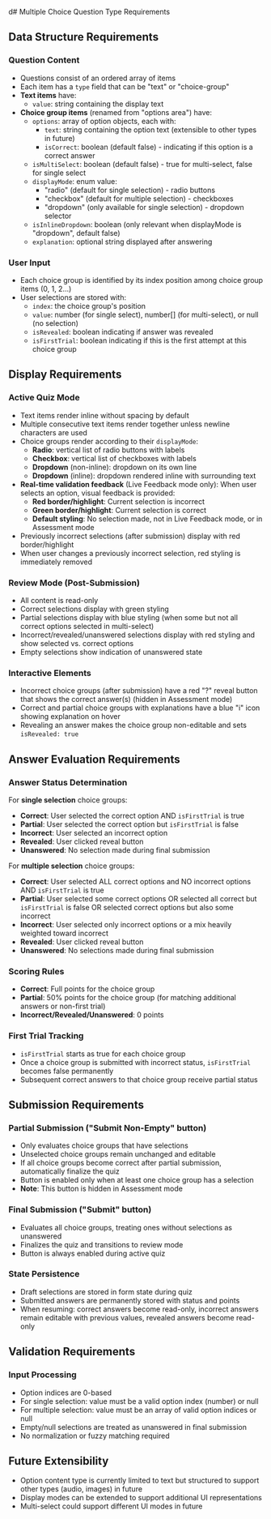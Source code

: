 d# Multiple Choice Question Type Requirements

## Data Structure Requirements

### Question Content

- Questions consist of an ordered array of items
- Each item has a `type` field that can be "text" or "choice-group"
- **Text items** have:
  - `value`: string containing the display text
- **Choice group items** (renamed from "options area") have:
  - `options`: array of option objects, each with:
    - `text`: string containing the option text (extensible to other types in future)
    - `isCorrect`: boolean (default false) - indicating if this option is a correct answer
  - `isMultiSelect`: boolean (default false) - true for multi-select, false for single select
  - `displayMode`: enum value:
    - "radio" (default for single selection) - radio buttons
    - "checkbox" (default for multiple selection) - checkboxes
    - "dropdown" (only available for single selection) - dropdown selector
  - `isInlineDropdown`: boolean (only relevant when displayMode is "dropdown", default false)
  - `explanation`: optional string displayed after answering

### User Input

- Each choice group is identified by its index position among choice group items (0, 1, 2...)
- User selections are stored with:
  - `index`: the choice group's position
  - `value`: number (for single select), number[] (for multi-select), or null (no selection)
  - `isRevealed`: boolean indicating if answer was revealed
  - `isFirstTrial`: boolean indicating if this is the first attempt at this choice group

## Display Requirements

### Active Quiz Mode

- Text items render inline without spacing by default
- Multiple consecutive text items render together unless newline characters are used
- Choice groups render according to their `displayMode`:
  - **Radio**: vertical list of radio buttons with labels
  - **Checkbox**: vertical list of checkboxes with labels
  - **Dropdown** (non-inline): dropdown on its own line
  - **Dropdown** (inline): dropdown rendered inline with surrounding text
- **Real-time validation feedback** (Live Feedback mode only): When user selects an option, visual feedback is provided:
  - **Red border/highlight**: Current selection is incorrect
  - **Green border/highlight**: Current selection is correct
  - **Default styling**: No selection made, not in Live Feedback mode, or in Assessment mode
- Previously incorrect selections (after submission) display with red border/highlight
- When user changes a previously incorrect selection, red styling is immediately removed

### Review Mode (Post-Submission)

- All content is read-only
- Correct selections display with green styling
- Partial selections display with blue styling (when some but not all correct options selected in multi-select)
- Incorrect/revealed/unanswered selections display with red styling and show selected vs. correct options
- Empty selections show indication of unanswered state

### Interactive Elements

- Incorrect choice groups (after submission) have a red "?" reveal button that shows the correct answer(s) (hidden in Assessment mode)
- Correct and partial choice groups with explanations have a blue "i" icon showing explanation on hover
- Revealing an answer makes the choice group non-editable and sets `isRevealed: true`

## Answer Evaluation Requirements

### Answer Status Determination

For **single selection** choice groups:

- **Correct**: User selected the correct option AND `isFirstTrial` is true
- **Partial**: User selected the correct option but `isFirstTrial` is false
- **Incorrect**: User selected an incorrect option
- **Revealed**: User clicked reveal button
- **Unanswered**: No selection made during final submission

For **multiple selection** choice groups:

- **Correct**: User selected ALL correct options and NO incorrect options AND `isFirstTrial` is true
- **Partial**: User selected some correct options OR selected all correct but `isFirstTrial` is false OR selected correct options but also some incorrect
- **Incorrect**: User selected only incorrect options or a mix heavily weighted toward incorrect
- **Revealed**: User clicked reveal button
- **Unanswered**: No selections made during final submission

### Scoring Rules

- **Correct**: Full points for the choice group
- **Partial**: 50% points for the choice group (for matching additional answers or non-first trial)
- **Incorrect/Revealed/Unanswered**: 0 points

### First Trial Tracking

- `isFirstTrial` starts as true for each choice group
- Once a choice group is submitted with incorrect status, `isFirstTrial` becomes false permanently
- Subsequent correct answers to that choice group receive partial status

## Submission Requirements

### Partial Submission ("Submit Non-Empty" button)

- Only evaluates choice groups that have selections
- Unselected choice groups remain unchanged and editable
- If all choice groups become correct after partial submission, automatically finalize the quiz
- Button is enabled only when at least one choice group has a selection
- **Note**: This button is hidden in Assessment mode

### Final Submission ("Submit" button)

- Evaluates all choice groups, treating ones without selections as unanswered
- Finalizes the quiz and transitions to review mode
- Button is always enabled during active quiz

### State Persistence

- Draft selections are stored in form state during quiz
- Submitted answers are permanently stored with status and points
- When resuming: correct answers become read-only, incorrect answers remain editable with previous values, revealed answers become read-only

## Validation Requirements

### Input Processing

- Option indices are 0-based
- For single selection: value must be a valid option index (number) or null
- For multiple selection: value must be an array of valid option indices or null
- Empty/null selections are treated as unanswered in final submission
- No normalization or fuzzy matching required

## Future Extensibility

- Option content type is currently limited to text but structured to support other types (audio, images) in future
- Display modes can be extended to support additional UI representations
- Multi-select could support different UI modes in future
